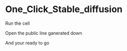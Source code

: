 # One_Click_Stable_diffusion

Run the cell

Open the public line ganerated down

And your ready to go

